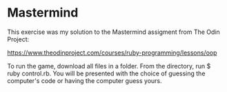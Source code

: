 # Mastermind

This exercise was my solution to the Mastermind assigment from The Odin Project:

https://www.theodinproject.com/courses/ruby-programming/lessons/oop

To run the game, download all files in a folder. From the directory, run $ ruby control.rb. You will be presented with the choice of guessing the computer's code or having the computer guess yours.
